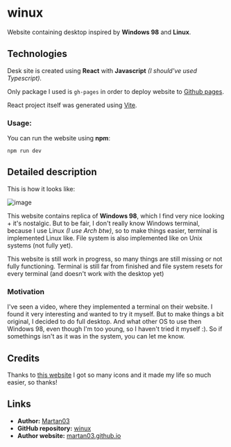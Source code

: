 # winux

Website containing desktop inspired by **Windows 98** and **Linux**.

## Technologies

Desk site is created using **React** with **Javascript**
*(I should've used Typescript).*

Only package I used is `gh-pages` in order to deploy website to
[Github pages](martan03.github.io/winux).

React project itself was generated using [Vite](https://vitejs.dev).

### Usage:
You can run the website using **npm**:

```terminal
npm run dev
```

## Detailed description

This is how it looks like:

![image](https://github.com/Martan03/winux/assets/46300167/f72e0864-ae1c-43df-9c45-09031052364b)


This website contains replica of **Windows 98**, which I find very nice
looking + it's nostalgic. But to be fair, I don't really know Windows terminal,
because I use Linux *(I use Arch btw)*, so to make things easier, terminal is
implemented Linux like. File system is also implemented like on Unix systems
(not fully yet).

This website is still work in progress, so many things are still missing or not
fully functioning. Terminal is still far from finished and file system
resets for every terminal (and doesn't work with the desktop yet)

### Motivation

I've seen a video, where they implemented a terminal on their website.
I found it very interesting and wanted to try it myself. But to make things a
bit original, I decided to do full desktop. And what other OS to use then
Windows 98, even though I'm too young, so I haven't tried it myself :). So if
somethings isn't as it was in the system, you can let me know.

## Credits

Thanks to [this website](https://win98icons.alexmeub.com) I got so many icons
and it made my life so much easier, so thanks!

## Links

- **Author:** [Martan03](https://github.com/Martan03)
- **GitHub repository:** [winux](https://github.com/Martan03/desk-site)
- **Author website:** [martan03.github.io](https://martan03.github.io)
